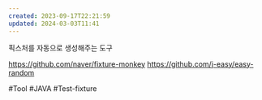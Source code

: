 ```yaml
---
created: 2023-09-17T22:21:59
updated: 2024-03-03T11:41
---
```

픽스처를 자동으로 생성해주는 도구

https://github.com/naver/fixture-monkey
https://github.com/j-easy/easy-random

#Tool 
#JAVA
#Test-fixture